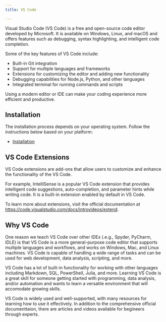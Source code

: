 ```yaml
---
title: VS Code

---
```


Visual Studio Code (VS Code) is a free and open-source code editor developed by Microsoft. 
It is available on Windows, Linux, and macOS and offers features such as debugging, syntax highlighting, and intelligent code completion.

Some of the key features of VS Code include:

- Built-in Git integration
- Support for multiple languages and frameworks
- Extensions for customizing the editor and adding new functionality
- Debugging capabilities for Node.js, Python, and other languages
- Integrated terminal for running commands and scripts

Using a modern editor or IDE can make your coding experience more efficient and productive.

## Installation

The installation process depends on your operating system. Follow the instructions below based on your platform:

- [Installation](installation/)

## VS Code Extensions

VS Code extensions are add-ons that allow users to customize and 
enhance the functionality of the VS Code.

For example, IntelliSense is a popular VS Code extension that 
provides intelligent code suggestions, auto-completion, and parameter 
hints while writing code. It is a built-in extension 
enabled by default in VS Code.

To learn more about extensions, visit the official documentation at 
<https://code.visualstudio.com/docs/introvideos/extend>.


## Why VS Code

One reason we teach VS Code over other IDEs (.e.g., Spyder, PyCharm, IDLE) 
is that VS Code is a more general-purpose code editor 
that supports multiple languages and workflows, and works on Windows, 
Mac, and Linux machines. 
VS Code is capable of handling a wide range of tasks and can be used for 
web development, data analysis, scripting, and more.

VS Code has a lot of built-in functionality for working with other languages 
including Markdown, SQL, PowerShell, Julia, and more.
Learning VS Code is a great skill for someone 
 getting started with programming, data analysis, and/or automation 
and wants to learn a versatile environment that will accomodate growing skills.

VS Code is widely used and well-supported, 
with many resources for learning how to use it effectively. 
In addition to the comprehensive official documenttaion, 
there are articles and videos available for begineers through experts. 



